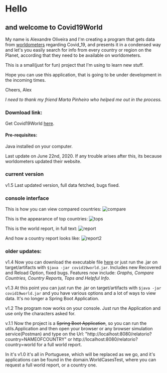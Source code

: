 # Hello 
## and welcome to Covid19World

My name is Alexandre Oliveira and I'm creating a program that gets data from [worldometers](www.worldometers.info)
regarding Covid_19, and presents it in a condensed way and let's you easily search for info from every 
country or region on the Planet, according that they need to be available on worldometers.
 
This is a small(just for fun) project that I'm using to learn new stuff. 

Hope you can use this application, that is going to be under development in the incoming times.

Cheers, 
Alex

*I need to thank my friend Marta Pinheiro who helped me out in the process.*

### Download link:
Get Covid19World [here](https://mega.nz/file/Nrw3yL7K#lJdd0l9akoiZaFjIf_wT5WH16rhrRl-6ca4TJVdjd6E).

#### Pre-requisites: 
Java installed on your computer.

Last update on June 22nd, 2020. If any trouble arises after this, its because worldometers updated their website.

### current version

v1.5 Last updated version, full data fetched, bugs fixed.

### console interface

This is how you can view compared countries:
![compare](https://imgur.com/dvmPH50)

This is the appearance of top countries:
![tops](https://imgur.com/1DHBXby)

This is the world report, in full text:
![report](https://imgur.com/eoATTjo)

And how a country report looks like:
![report2](https://imgur.com/nEngNUA)


### older updates:

v1.4 Now you can download the executable file [here](https://mega.nz/file/Nrw3yL7K#lJdd0l9akoiZaFjIf_wT5WH16rhrRl-6ca4TJVdjd6E) or just run the .jar on target/artifacts with `$java -jar covid19world.jar`. 
Includes new Recovered and Reload Option, fixed bugs.
Features now include: *Graphs, Compare Countries, Country Reports, Tops and Helpful Info*.

v1.3 At this point you can just run the .jar on target/artifacts with `$java -jar covid19world.jar` and you have 
various options and a lot of ways to view data. It's no longer a Spring Boot Application.

v1.2
The program now works on your console. Just run the Application and use only the characters asked for.

v.1.1
Now the project is a ~~Spring Boot Application~~, so you can run the utils.Application and then open your browser
or any browser simulation service(Postman) and type on the Url: 
"http://localhost:8080/relatorio?country=NAMEOFCOUNTRY" or http://localhost:8080/relatorio?country=world for a full world
report.

In it's v1.0 it's all in Portuguese, which will be replaced as we go, and it's applications can be found
in the domain.WorldCasesTest, where you can request a full world report, or a country one. 

